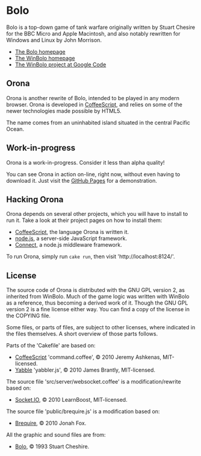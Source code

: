 # Bolo

Bolo is a top-down game of tank warfare originally written by Stuart Chesire for the BBC Micro and
Apple Macintosh, and also notably rewritten for Windows and Linux by John Morrison.

 * [The Bolo homepage][Bolo]
 * [The WinBolo homepage][WinBolo]
 * [The WinBolo project at Google Code][WinBolo project]

## Orona

Orona is another rewrite of Bolo, intended to be played in any modern browser. Orona is developed
in [CoffeeScript], and relies on some of the newer technologies made possible by HTML5.

The name comes from an uninhabited island situated in the central Pacific Ocean.

## Work-in-progress

Orona is a work-in-progress. Consider it less than alpha quality!

You can see Orona in action on-line, right now, without even having to download it.
Just visit the [GitHub Pages] for a demonstration.

## Hacking Orona

Orona depends on several other projects, which you will have to install to run it. Take a look
at their project pages on how to install them:

 * [CoffeeScript], the language Orona is written it.
 * [node.js], a server-side JavaScript framework.
 * [Connect], a node.js middleware framework.

To run Orona, simply run `cake run`, then visit 'http://localhost:8124/'.

## License

The source code of Orona is distributed with the GNU GPL version 2, as inherited from WinBolo.
Much of the game logic was written with WinBolo as a reference, thus becoming a derived work of it.
Though the GNU GPL version 2 is a fine license either way. You can find a copy of the license
in the COPYING file.

Some files, or parts of files, are subject to other licenses, where indicated in the files
themselves. A short overview of those parts follows.

Parts of the 'Cakefile' are based on:

 * [CoffeeScript] 'command.coffee', © 2010 Jeremy Ashkenas, MIT-licensed.
 * [Yabble] 'yabbler.js', © 2010 James Brantly, MIT-licensed.

The source file 'src/server/websocket.coffee' is a modification/rewrite based on:

 * [Socket.IO], © 2010 LearnBoost, MIT-licensed.

The source file 'public/brequire.js' is a modification based on:

 * [Brequire], © 2010 Jonah Fox.

All the graphic and sound files are from:

 * [Bolo], © 1993 Stuart Cheshire.

 [Bolo]: http://www.lgm.com/bolo/
 [WinBolo]: http://www.winbolo.com/
 [WinBolo project]: http://code.google.com/p/winbolo/
 [GitHub Pages]: http://stephank.github.com/orona/
 [CoffeeScript]: http://jashkenas.github.com/coffee-script/
 [node.js]: http://nodejs.org/
 [Connect]: http://github.com/senchalabs/connect
 [Yabble]: http://github.com/jbrantly/yabble
 [Socket.IO]: http://socket.io/
 [Brequire]: http://github.com/weepy/brequire
